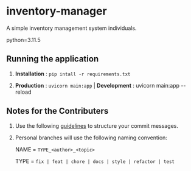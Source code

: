 # inventory-manager

A simple inventory management system individuals.

python=3.11.5

## Running the application

1. **Installation** : `pip intall -r requirements.txt`

2. **Production** : `uvicorn main:app`  | **Development** : uvicorn main:app --reload

## Notes for the Contributers

1. Use the following [guidelines](https://www.conventionalcommits.org/en/v1.0.0-beta.2/#:~:text=Commits%20MUST%20be%20prefixed%20with,bug%20fix%20for%20your%20application.) to structure your commit messages.

2. Personal branches will use the following naming convention:

    NAME = `TYPE_<author>_<topic>`

    TYPE = `fix | feat | chore | docs | style | refactor | test`
